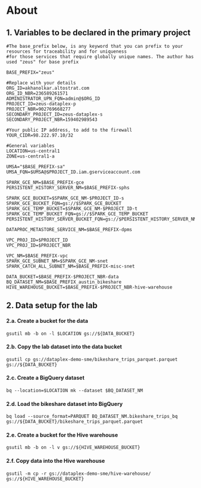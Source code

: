 
# About



## 1. Variables to be declared in the primary project


```
#The base_prefix below, is any keyword that you can prefix to your resources for traceability and for uniqueness
#for those services that require globally unique names. The author has used "zeus" for base prefix

BASE_PREFIX="zeus"  

#Replace with your details
ORG_ID=akhanolkar.altostrat.com                              
ORG_ID_NBR=236589261571
ADMINISTRATOR_UPN_FQN=admin@$ORG_ID 
PROJECT_ID=zeus-dataplex-p
PROJECT_NBR=902769668277
SECONDARY_PROJECT_ID=zeus-dataplex-s
SECONDARY_PROJECT_NBR=159402989543

#Your public IP address, to add to the firewall
YOUR_CIDR=98.222.97.10/32

#General variables
LOCATION=us-central1
ZONE=us-central1-a

UMSA="$BASE_PREFIX-sa"
UMSA_FQN=$UMSA@$PROJECT_ID.iam.gserviceaccount.com

SPARK_GCE_NM=$BASE_PREFIX-gce
PERSISTENT_HISTORY_SERVER_NM=$BASE_PREFIX-sphs

SPARK_GCE_BUCKET=$SPARK_GCE_NM-$PROJECT_ID-s
SPARK_GCE_BUCKET_FQN=gs://$SPARK_GCE_BUCKET
SPARK_GCE_TEMP_BUCKET=$SPARK_GCE_NM-$PROJECT_ID-t
SPARK_GCE_TEMP_BUCKET_FQN=gs://$SPARK_GCE_TEMP_BUCKET
PERSISTENT_HISTORY_SERVER_BUCKET_FQN=gs://$PERSISTENT_HISTORY_SERVER_NM-$PROJECT_NBR

DATAPROC_METASTORE_SERVICE_NM=$BASE_PREFIX-dpms

VPC_PROJ_ID=$PROJECT_ID        
VPC_PROJ_ID=$PROJECT_NBR  

VPC_NM=$BASE_PREFIX-vpc
SPARK_GCE_SUBNET_NM=$SPARK_GCE_NM-snet
SPARK_CATCH_ALL_SUBNET_NM=$BASE_PREFIX-misc-snet

DATA_BUCKET=$BASE_PREFIX-$PROJECT_NBR-data
BQ_DATASET_NM=$BASE_PREFIX_austin_bikeshare
HIVE_WAREHOUSE_BUCKET=$BASE_PREFIX-$PROJECT_NBR-hive-warehouse
```

## 2. Data setup for the lab

#### 2.a. Create a bucket for the data

```
gsutil mb -b on -l $LOCATION gs://${DATA_BUCKET}
```

#### 2.b. Copy the lab dataset into the data bucket

```
gsutil cp gs://dataplex-demo-sme/bikeshare_trips_parquet.parquet gs://${DATA_BUCKET}
```

#### 2.c. Create a BigQuery dataset 

```
bq --location=$LOCATION mk --dataset $BQ_DATASET_NM
```

#### 2.d. Load the bikeshare dataset into BigQuery

```
bq load --source_format=PARQUET BQ_DATASET_NM.bikeshare_trips_bq gs://${DATA_BUCKET}/bikeshare_trips_parquet.parquet
```

#### 2.e. Create a bucket for the Hive warehouse

```
gsutil mb -b on -l v gs://${HIVE_WAREHOUSE_BUCKET}
```

#### 2.f. Copy data into the Hive warehouse

```
gsutil -m cp -r gs://dataplex-demo-sme/hive-warehouse/ gs://${HIVE_WAREHOUSE_BUCKET}
```

